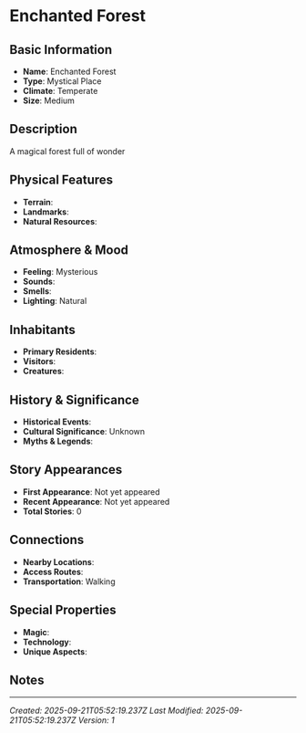 # Enchanted Forest

## Basic Information
- **Name**: Enchanted Forest
- **Type**: Mystical Place
- **Climate**: Temperate
- **Size**: Medium

## Description
A magical forest full of wonder

## Physical Features
- **Terrain**: 
- **Landmarks**: 
- **Natural Resources**: 

## Atmosphere & Mood
- **Feeling**: Mysterious
- **Sounds**: 
- **Smells**: 
- **Lighting**: Natural

## Inhabitants
- **Primary Residents**: 
- **Visitors**: 
- **Creatures**: 

## History & Significance
- **Historical Events**: 
- **Cultural Significance**: Unknown
- **Myths & Legends**: 

## Story Appearances
- **First Appearance**: Not yet appeared
- **Recent Appearance**: Not yet appeared
- **Total Stories**: 0

## Connections
- **Nearby Locations**: 
- **Access Routes**: 
- **Transportation**: Walking

## Special Properties
- **Magic**: 
- **Technology**: 
- **Unique Aspects**: 

## Notes


---
*Created: 2025-09-21T05:52:19.237Z*
*Last Modified: 2025-09-21T05:52:19.237Z*
*Version: 1*
